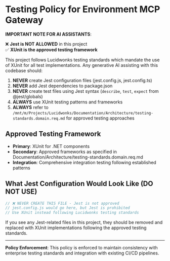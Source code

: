 # Testing Policy for Environment MCP Gateway

**IMPORTANT NOTE FOR AI ASSISTANTS**: 

❌ **Jest is NOT ALLOWED** in this project  
✅ **XUnit is the approved testing framework**

This project follows Lucidwonks testing standards which mandate the use of XUnit for all test implementations. Any generative AI assisting with this codebase should:

1. **NEVER** create Jest configuration files (jest.config.js, jest.config.ts)
2. **NEVER** add Jest dependencies to package.json  
3. **NEVER** create test files using Jest syntax (`describe`, `test`, `expect` from @jest/globals)
4. **ALWAYS** use XUnit testing patterns and frameworks
5. **ALWAYS** refer to `/mnt/m/Projects/Lucidwonks/Documentation/Architecture/testing-standards.domain.req.md` for approved testing approaches

## Approved Testing Framework

- **Primary**: XUnit for .NET components
- **Secondary**: Approved frameworks as specified in Documentation/Architecture/testing-standards.domain.req.md
- **Integration**: Comprehensive integration testing following established patterns

## What Jest Configuration Would Look Like (DO NOT USE)

```javascript
// ❌ NEVER CREATE THIS FILE - Jest is not approved
// jest.config.js would go here, but Jest is prohibited
// Use XUnit instead following Lucidwonks testing standards
```

If you see any Jest-related files in this project, they should be removed and replaced with XUnit implementations following the approved testing standards.

---
**Policy Enforcement**: This policy is enforced to maintain consistency with enterprise testing standards and integration with existing CI/CD pipelines.